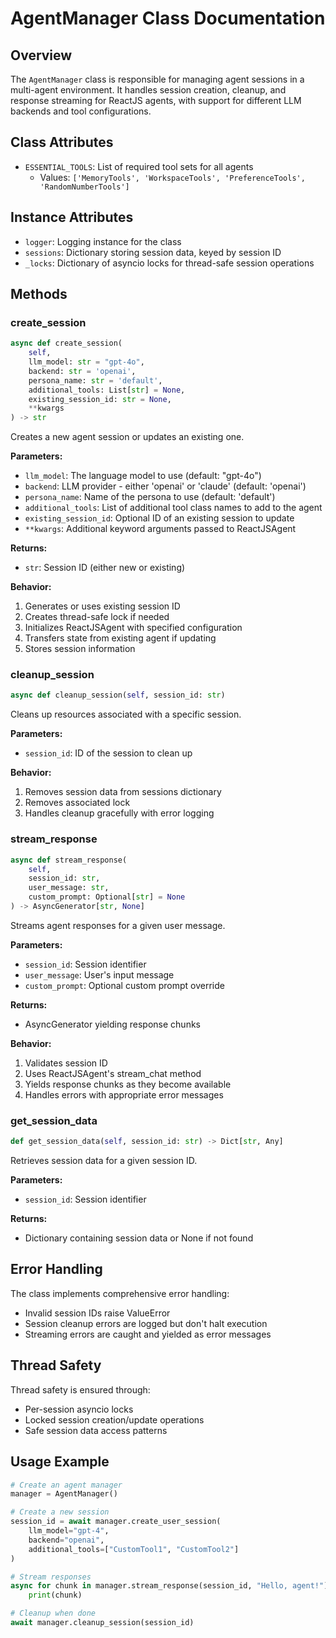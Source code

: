 # AgentManager Class Documentation

## Overview
The `AgentManager` class is responsible for managing agent sessions in a multi-agent environment. It handles session creation, cleanup, and response streaming for ReactJS agents, with support for different LLM backends and tool configurations.

## Class Attributes

- `ESSENTIAL_TOOLS`: List of required tool sets for all agents
  - Values: `['MemoryTools', 'WorkspaceTools', 'PreferenceTools', 'RandomNumberTools']`

## Instance Attributes

- `logger`: Logging instance for the class
- `sessions`: Dictionary storing session data, keyed by session ID
- `_locks`: Dictionary of asyncio locks for thread-safe session operations

## Methods

### create_session
```python
async def create_session(
    self,
    llm_model: str = "gpt-4o",
    backend: str = 'openai',
    persona_name: str = 'default',
    additional_tools: List[str] = None,
    existing_session_id: str = None,
    **kwargs
) -> str
```

Creates a new agent session or updates an existing one.

**Parameters:**
- `llm_model`: The language model to use (default: "gpt-4o")
- `backend`: LLM provider - either 'openai' or 'claude' (default: 'openai')
- `persona_name`: Name of the persona to use (default: 'default')
- `additional_tools`: List of additional tool class names to add to the agent
- `existing_session_id`: Optional ID of an existing session to update
- `**kwargs`: Additional keyword arguments passed to ReactJSAgent

**Returns:**
- `str`: Session ID (either new or existing)

**Behavior:**
1. Generates or uses existing session ID
2. Creates thread-safe lock if needed
3. Initializes ReactJSAgent with specified configuration
4. Transfers state from existing agent if updating
5. Stores session information

### cleanup_session
```python
async def cleanup_session(self, session_id: str)
```

Cleans up resources associated with a specific session.

**Parameters:**
- `session_id`: ID of the session to clean up

**Behavior:**
1. Removes session data from sessions dictionary
2. Removes associated lock
3. Handles cleanup gracefully with error logging

### stream_response
```python
async def stream_response(
    self,
    session_id: str,
    user_message: str,
    custom_prompt: Optional[str] = None
) -> AsyncGenerator[str, None]
```

Streams agent responses for a given user message.

**Parameters:**
- `session_id`: Session identifier
- `user_message`: User's input message
- `custom_prompt`: Optional custom prompt override

**Returns:**
- AsyncGenerator yielding response chunks

**Behavior:**
1. Validates session ID
2. Uses ReactJSAgent's stream_chat method
3. Yields response chunks as they become available
4. Handles errors with appropriate error messages

### get_session_data
```python
def get_session_data(self, session_id: str) -> Dict[str, Any]
```

Retrieves session data for a given session ID.

**Parameters:**
- `session_id`: Session identifier

**Returns:**
- Dictionary containing session data or None if not found

## Error Handling

The class implements comprehensive error handling:
- Invalid session IDs raise ValueError
- Session cleanup errors are logged but don't halt execution
- Streaming errors are caught and yielded as error messages

## Thread Safety

Thread safety is ensured through:
- Per-session asyncio locks
- Locked session creation/update operations
- Safe session data access patterns

## Usage Example

```python
# Create an agent manager
manager = AgentManager()

# Create a new session
session_id = await manager.create_user_session(
    llm_model="gpt-4",
    backend="openai",
    additional_tools=["CustomTool1", "CustomTool2"]
)

# Stream responses
async for chunk in manager.stream_response(session_id, "Hello, agent!"):
    print(chunk)

# Cleanup when done
await manager.cleanup_session(session_id)
```